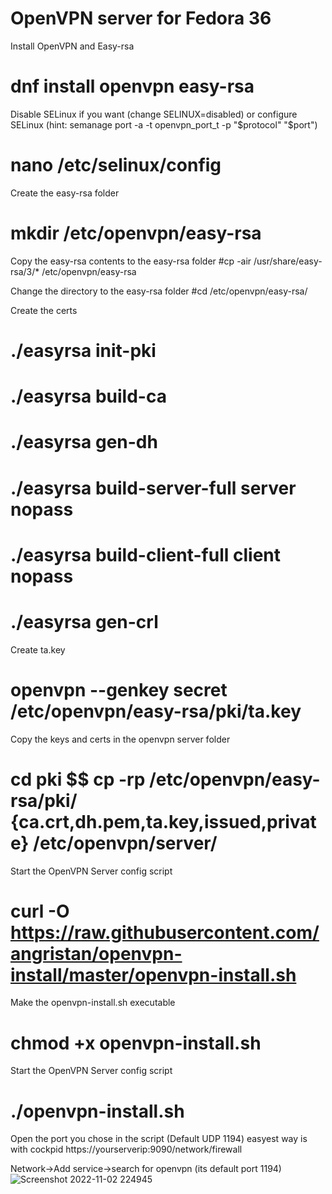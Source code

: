 # OpenVPN server for Fedora 36

Install OpenVPN and Easy-rsa
# dnf install openvpn easy-rsa

Disable SELinux if you want (change SELINUX=disabled) or configure SELinux (hint: semanage port -a -t openvpn_port_t -p "$protocol" "$port")
# nano /etc/selinux/config

Create the easy-rsa folder
# mkdir /etc/openvpn/easy-rsa

Copy the easy-rsa contents to the easy-rsa folder
#cp -air /usr/share/easy-rsa/3/* /etc/openvpn/easy-rsa

Change the directory to the easy-rsa folder
#cd /etc/openvpn/easy-rsa/

Create the certs
# ./easyrsa init-pki
# ./easyrsa build-ca
# ./easyrsa gen-dh
# ./easyrsa build-server-full server nopass
# ./easyrsa build-client-full client nopass
# ./easyrsa gen-crl

Create ta.key
# openvpn --genkey secret /etc/openvpn/easy-rsa/pki/ta.key

Copy the keys and certs in the openvpn server folder
# cd pki $$ cp -rp /etc/openvpn/easy-rsa/pki/ {ca.crt,dh.pem,ta.key,issued,private} /etc/openvpn/server/


Start the OpenVPN Server config script
# curl -O https://raw.githubusercontent.com/angristan/openvpn-install/master/openvpn-install.sh

Make the openvpn-install.sh executable
# chmod +x openvpn-install.sh

Start the OpenVPN Server config script
# ./openvpn-install.sh

Open the port you chose in the script (Default UDP 1194) easyest way is with cockpid
https://yourserverip:9090/network/firewall

Network->Add service->search for openvpn (its default port 1194)
![Screenshot 2022-11-02 224945](https://user-images.githubusercontent.com/18643724/199609243-05316c71-6985-4b22-8dc0-071ddeed68e2.png)
